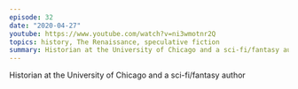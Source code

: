 ```yaml
---
episode: 32
date: "2020-04-27"
youtube: https://www.youtube.com/watch?v=ni3wmotnr2Q
topics: history, The Renaissance, speculative fiction
summary: Historian at the University of Chicago and a sci-fi/fantasy author
---
```


Historian at the University of Chicago and a sci-fi/fantasy author
